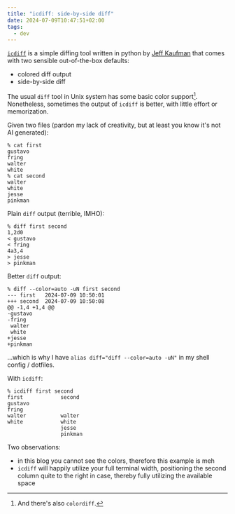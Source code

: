 ```yaml
---
title: "icdiff: side-by-side diff"
date: 2024-07-09T10:47:51+02:00
tags:
  - dev
---
```


[`icdiff`](https://www.jefftk.com/icdiff) is a simple diffing tool written in
python by [Jeff Kaufman](https://www.jefftk.com/) that comes with two sensible
out-of-the-box defaults:

- colored diff output
- side-by-side diff

The usual `diff` tool in Unix system has some basic color support[^1].
Nonetheless, sometimes the output of `icdiff` is better, with little effort or
memorization.

Given two files (pardon my lack of creativity, but at least you know it's not AI
generated):

```shell
% cat first
gustavo
fring
walter
white
% cat second
walter
white
jesse
pinkman
```

Plain `diff` output (terrible, IMHO):

```shell
% diff first second
1,2d0
< gustavo
< fring
4a3,4
> jesse
> pinkman
```

Better `diff` output:

```shell
% diff --color=auto -uN first second
--- first	2024-07-09 10:50:01
+++ second	2024-07-09 10:50:08
@@ -1,4 +1,4 @@
-gustavo
-fring
 walter
 white
+jesse
+pinkman
```

...which is why I have `alias diff="diff --color=auto -uN"` in my shell config /
dotfiles.

With `icdiff`:

```shell
% icdiff first second
first            second
gustavo
fring
walter           walter
white            white
                 jesse
                 pinkman
```

Two observations:

- in this blog you cannot see the colors, therefore this example is meh
- `icdiff` will happily utilize your full terminal width, positioning the second
  column quite to the right in case, thereby fully utilizing the available space

[^1]: And there's also `colordiff`.
